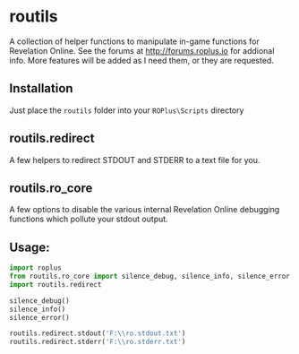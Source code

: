 # routils

A collection of helper functions to manipulate in-game functions for Revelation Online.
See the forums at http://forums.roplus.io for addional info. More features will be added as I need them, or they are requested.

## Installation
Just place the `routils` folder into your `ROPlus\Scripts` directory

## routils.redirect
A few helpers to redirect STDOUT and STDERR to a text file for you.

## routils.ro_core
A few options to disable the various internal Revelation Online debugging functions which pollute your stdout output.

## Usage:
```Python
import roplus
from routils.ro_core import silence_debug, silence_info, silence_error
import routils.redirect

silence_debug()
silence_info()
silence_error()

routils.redirect.stdout('F:\\ro.stdout.txt')
routils.redirect.stderr('F:\\ro.stderr.txt')
```